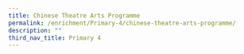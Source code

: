```yaml
---
title: Chinese Theatre Arts Programme
permalink: /enrichment/Primary-4/chinese-theatre-arts-programme/
description: ""
third_nav_title: Primary 4
---
```

